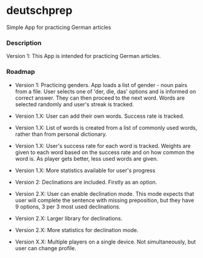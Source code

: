 # deutschprep
Simple App for practicing German articles

### Description

Version 1:
This App is intended for practicing German articles.

### Roadmap

* Version 1: Practicing genders. App loads a list of gender - noun pairs from a file. User selects one of 'der, die, das' options and is informed on correct answer. They can then proceed to the next word. Words are selected randomly and user's streak is tracked.
* Version 1.X: User can add their own words. Success rate is tracked.
* Version 1.X: List of words is created from a list of commonly used words, rather than from personal dictionary.
* Version 1.X: User's success rate for each word is tracked. Weights are given to each word based on the success rate and on how common the word is. As player gets better, less used words are given.
* Version 1.X: More statistics available for user's progress
* Version 2: Declinations are included. Firstly as an option.
* Version 2.X: User can enable declination mode. This mode expects that user will complete the sentence with missing preposition, but they have 9 options, 3 per 3 most used declinations.
* Version 2.X: Larger library for declinations.
* Version 2.X: More statistics for declination mode.

* Version X.X: Multiple players on a single device. Not simultaneously, but user can change profile.